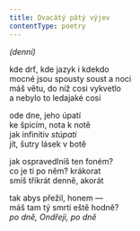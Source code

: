 ```yaml
---
title: Dvacátý pátý výjev
contentType: poetry
---
```


<section>

_(denní)_

kde drť, kde jazyk i kdekdo  
mocné jsou spousty soust a noci  
máš větu, do níž cosi vykvetlo  
a nebylo to ledajaké cosi

</section>

<section>

ode dne, jeho úpatí  
ke špicím, nota k notě  
jak infinitiv _stúpati_  
jít, šutry lásek v botě

</section>

<section>

jak ospravedlníš ten foném?  
co je ti po něm? krákorat  
smíš třikrát denně, akorát

</section>

<section>

tak abys přežil, honem —  
máš tam tý smrti eště hodně?  
_po dně, Ondřeji, po dně_

</section>
